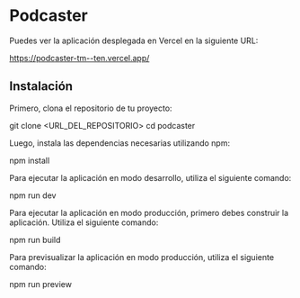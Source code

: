 # Podcaster

Puedes ver la aplicación desplegada en Vercel en la siguiente URL:

https://podcaster-tm--ten.vercel.app/

## Instalación

Primero, clona el repositorio de tu proyecto:

git clone <URL_DEL_REPOSITORIO>
cd podcaster

Luego, instala las dependencias necesarias utilizando npm:

npm install

Para ejecutar la aplicación en modo desarrollo, utiliza el siguiente comando:

npm run dev

Para ejecutar la aplicación en modo producción, primero debes construir la aplicación. Utiliza el siguiente comando:

npm run build

Para previsualizar la aplicación en modo producción, utiliza el siguiente comando:

npm run preview
